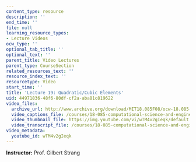 ```yaml
---
content_type: resource
description: ''
end_time: ''
file: null
learning_resource_types:
- Lecture Videos
ocw_type: ''
optional_tab_title: ''
optional_text: ''
parent_title: Video Lectures
parent_type: CourseSection
related_resources_text: ''
resource_index_text: ''
resourcetype: Video
start_time: ''
title: 'Lecture 19: Quadratic/Cubic Elements'
uid: 44971836-48f6-80df-cf2a-aba81c819622
video_files:
  archive_url: http://www.archive.org/download/MIT18.085F08/ocw-18.085-f08-lec19_300k.mp4
  video_captions_file: /courses/18-085-computational-science-and-engineering-i-fall-2008/255fe14d218459dd922f1539eff0e6d2_wTM4v2gIeqk.vtt
  video_thumbnail_file: https://img.youtube.com/vi/wTM4v2gIeqk/default.jpg
  video_transcript_file: /courses/18-085-computational-science-and-engineering-i-fall-2008/290145823303fe0446587034ac2e3750_wTM4v2gIeqk.pdf
video_metadata:
  youtube_id: wTM4v2gIeqk
---
```


**Instructor:** Prof. Gilbert Strang



